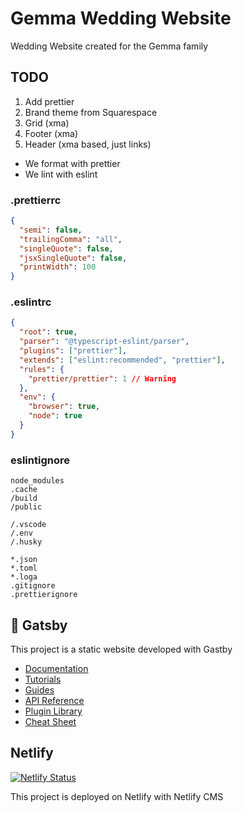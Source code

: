 # Gemma Wedding Website

Wedding Website created for the Gemma family

## TODO

1. Add prettier
2. Brand theme from Squarespace
3. Grid (xma)
4. Footer (xma)
5. Header (xma based, just links)

- We format with prettier
- We lint with eslint

### .prettierrc

```json
{
  "semi": false,
  "trailingComma": "all",
  "singleQuote": false,
  "jsxSingleQuote": false,
  "printWidth": 100
}
```

### .eslintrc

```json
{
  "root": true,
  "parser": "@typescript-eslint/parser",
  "plugins": ["prettier"],
  "extends": ["eslint:recommended", "prettier"],
  "rules": {
    "prettier/prettier": 1 // Warning
  },
  "env": {
    "browser": true,
    "node": true
  }
}
```

### eslintignore

```ignore
node_modules
.cache
/build
/public

/.vscode
/.env
/.husky

*.json
*.toml
*.loga
.gitignore
.prettierignore
```

## 🚀 Gatsby

This project is a static website developed with Gastby

- [Documentation](https://www.gatsbyjs.com/docs/?utm_source=starter&utm_medium=readme&utm_campaign=minimal-starter-ts)
- [Tutorials](https://www.gatsbyjs.com/tutorial/?utm_source=starter&utm_medium=readme&utm_campaign=minimal-starter-ts)
- [Guides](https://www.gatsbyjs.com/tutorial/?utm_source=starter&utm_medium=readme&utm_campaign=minimal-starter-ts)
- [API Reference](https://www.gatsbyjs.com/docs/api-reference/?utm_source=starter&utm_medium=readme&utm_campaign=minimal-starter-ts)
- [Plugin Library](https://www.gatsbyjs.com/plugins?utm_source=starter&utm_medium=readme&utm_campaign=minimal-starter-ts)
- [Cheat Sheet](https://www.gatsbyjs.com/docs/cheat-sheet/?utm_source=starter&utm_medium=readme&utm_campaign=minimal-starter-ts)

## Netlify

[![Netlify Status](https://api.netlify.com/api/v1/badges/9f541ef8-0f7b-4188-9214-af0e59be6141/deploy-status)](https://app.netlify.com/sites/gemma-wedding-2022/deploys)

This project is deployed on Netlify with Netlify CMS
